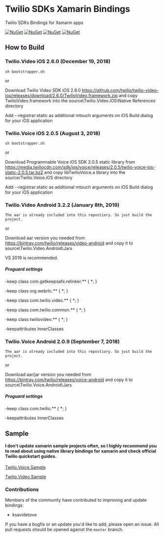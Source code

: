 # Twilio SDKs Xamarin Bindings

Twilio SDKs Bindings for Xamarin apps

[![NuGet][ios-video-nuget-img]][ios-video-nuget-link]
[![NuGet][ios-voice-nuget-img]][ios-voice-nuget-link]
[![NuGet][android-video-nuget-img]][android-video-nuget-link]
[![NuGet][android-voice-nuget-img]][android-voice-nuget-link]

[ios-video-nuget-img]: https://img.shields.io/badge/Twilio.Video.iOS%20NuGet-2.6.0-blue.svg 
[ios-video-nuget-link]: https://www.nuget.org/packages/Twilio.Video.XamarinBinding 
[ios-voice-nuget-img]: https://img.shields.io/badge/Twilio.Voice.iOS%20NuGet-2.0.5-blue.svg  
[ios-voice-nuget-link]: https://www.nuget.org/packages/Twilio.Voice.iOS.XamarinBinding 
[android-video-nuget-img]: https://img.shields.io/badge/Twilio.Video.Android%20NuGet-3.2.2-blue.svg  
[android-video-nuget-link]: https://www.nuget.org/packages/Twilio.Video.Android.XamarinBinding 
[android-voice-nuget-img]: https://img.shields.io/badge/Twilio.Voice.Android%20NuGet-2.0.9-blue.svg 
[android-voice-nuget-link]: https://www.nuget.org/packages/Twilio.Voice.Android.XamarinBinding 

## How to Build

### Twilio.Video iOS 2.6.0 (December 19, 2018)
```
sh bootstrapper.sh
```

or

Download Twilio Video SDK iOS 2.6.0  https://github.com/twilio/twilio-video-ios/releases/download/2.6.0/TwilioVideo.framework.zip and copy TwilioVideo.framework into the source\Twilio.Video.iOS\Native References directory

Add --registrar:static as additional mtouch arguments on iOS Build dialog for your iOS application


### Twilio.Voice iOS 2.0.5 (August 3, 2018)
```
sh bootstrapper.sh
```

or

Download Programmable Voice iOS SDK 2.0.5 static library from https://media.twiliocdn.com/sdk/ios/voice/releases/2.0.5/twilio-voice-ios-static-2.0.5.tar.bz2 and copy libTwilioVoice.a library into the source/Twilio.Voice.iOS directory

Add --registrar:static as additional mtouch arguments on iOS Build dialog for your iOS application


### Twilio.Video Android 3.2.2 (January 8th, 2019)
```
The aar is already included into this repostiory. So just build the project.
```

or

Download aar version you needed from https://bintray.com/twilio/releases/video-android and copy it to source\Twilio.Video.Android\Jars

VS 2019 is recommended.

##### Proguard settings

-keep class com.getkeepsafe.relinker.** { *; }

-keep class org.webrtc.** { *; }

-keep class com.twilio.video.** { *; }

-keep class com.twilio.common.** { *; }

-keep class twiliovideo.** { *; }

-keepattributes InnerClasses


### Twilio.Voice Android 2.0.9 (September 7, 2018)
```
The aar is already included into this repostiory. So just build the project.
```

or

Download aar/jar version you needed from https://bintray.com/twilio/releases/voice-android and copy it to source\Twilio.Voice.Android\Jars

##### Proguard settings

-keep class com.twilio.** { *; }

-keepattributes InnerClasses


## Sample

#### I don't update xamarin sample projects often, so I highly recommend you to read about using native library bindings for xamarin and check official Twilio quickstart guides.

[Twilio.Voice.Sample](sample/Twilio.Voice.Sample.iOS)

[Twilio.Video.Sample](sample/Twilio.Video.Sample.iOS)


### Contributions
Members of the community have contributed to improving and update bindings:

 - ksavidetove

If you have a bugfix or an update you'd like to add, please open an issue. 
All pull requests should be opened against the `master` branch.
